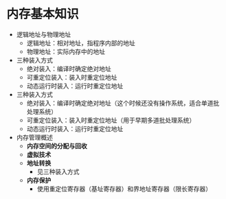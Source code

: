 # 内存基本知识


* 逻辑地址与物理地址
    * 逻辑地址：相对地址，指程序内部的地址
    * 物理地址：实际内存中的地址
* 三种装入方式
    * 绝对装入：编译时确定绝对地址
    * 可重定位装入：装入时重定位地址
    * 动态运行时装入：运行时重定位地址
* 三种装入方式
    * 绝对装入：编译时确定绝对地址（这个时候还没有操作系统，适合单道批处理系统）
    * 可重定位装入：装入时重定位地址（用于早期多道批处理系统）
    * 动态运行时装入：运行时重定位地址
* 内存管理概述
    * **内存空间的分配与回收**
    * **虚拟技术**
    * **地址转换**
        * 见三种装入方式
    * **内存保护**
        * 使用重定位寄存器（基址寄存器）和界地址寄存器（限长寄存器）